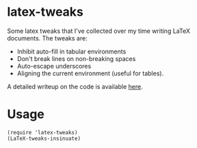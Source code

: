 # latex-tweaks

Some latex tweaks that I've collected over my time writing LaTeX documents. The tweaks are: 

 - Inhibit auto-fill in tabular environments
 - Don't break lines on non-breaking spaces
 - Auto-escape underscores
 - Aligning the current environment (useful for tables).

A detailed writeup on the code is available [here](https://thenybble.de/projects/inhibit-auto-fill.html).

# Usage

```
(require 'latex-tweaks)
(LaTeX-tweaks-insinuate)
```
